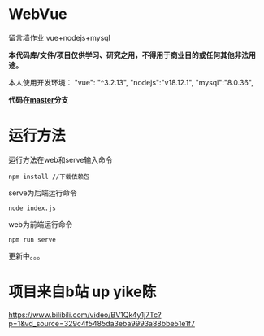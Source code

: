 # WebVue
留言墙作业 vue+nodejs+mysql

**本代码库/文件/项目仅供学习、研究之用，不得用于商业目的或任何其他非法用途。**

本人使用开发环境：
"vue": "^3.2.13",
"nodejs":"v18.12.1",
"mysql":"8.0.36",

**代码在[master](https://github.com/GuXiang-bao/WebVue/edit/master)分支**

# 运行方法
运行方法在web和serve输入命令
```
npm install //下载依赖包 
```
serve为后端运行命令
```
node index.js
```
web为前端运行命令
```
npm run serve
```
更新中。。。

# 项目来自b站 up yike陈
https://www.bilibili.com/video/BV1Qk4y1j7Tc?p=1&vd_source=329c4f5485da3eba9993a88bbe51e1f7
